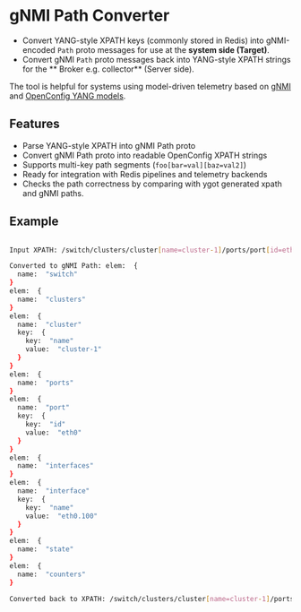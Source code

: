 # gNMI Path Converter

- Convert YANG-style XPATH keys (commonly stored in Redis) into gNMI-encoded `Path` proto messages for use at the **system side (Target)**.
- Convert gNMI `Path` proto messages back into YANG-style XPATH strings for the ** Broker e.g. collector** (Server side).

The tool is helpful for systems using model-driven telemetry based on [gNMI](https://github.com/openconfig/reference/blob/master/rpc/gnmi/gnmi-specification.md) and [OpenConfig YANG models](https://github.com/openconfig/public).

## Features

- Parse YANG-style XPATH into gNMI Path proto
- Convert gNMI Path proto into readable OpenConfig XPATH strings
- Supports multi-key path segments (`foo[bar=val][baz=val2]`)
- Ready for integration with Redis pipelines and telemetry backends
- Checks the path correctness by comparing with ygot generated xpath and gNMI paths.

## Example 
```bash

Input XPATH: /switch/clusters/cluster[name=cluster-1]/ports/port[id=eth0]/interfaces/interface[name=eth0.100]/state/counters

Converted to gNMI Path: elem:  {
  name:  "switch"
}
elem:  {
  name:  "clusters"
}
elem:  {
  name:  "cluster"
  key:  {
    key:  "name"
    value:  "cluster-1"
  }
}
elem:  {
  name:  "ports"
}
elem:  {
  name:  "port"
  key:  {
    key:  "id"
    value:  "eth0"
  }
}
elem:  {
  name:  "interfaces"
}
elem:  {
  name:  "interface"
  key:  {
    key:  "name"
    value:  "eth0.100"
  }
}
elem:  {
  name:  "state"
}
elem:  {
  name:  "counters"
}

Converted back to XPATH: /switch/clusters/cluster[name=cluster-1]/ports/port[id=eth0]/interfaces/interface[name=eth0.100]/state/counters
```


